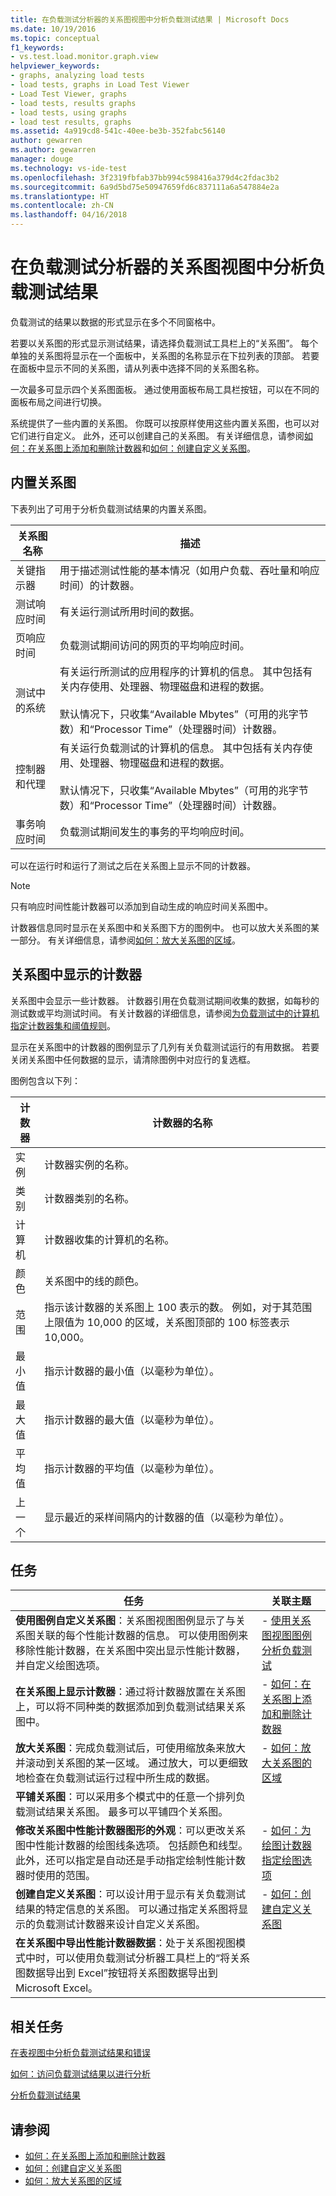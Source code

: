 ```yaml
---
title: 在负载测试分析器的关系图视图中分析负载测试结果 | Microsoft Docs
ms.date: 10/19/2016
ms.topic: conceptual
f1_keywords:
- vs.test.load.monitor.graph.view
helpviewer_keywords:
- graphs, analyzing load tests
- load tests, graphs in Load Test Viewer
- Load Test Viewer, graphs
- load tests, results graphs
- load tests, using graphs
- load test results, graphs
ms.assetid: 4a919cd8-541c-40ee-be3b-352fabc56140
author: gewarren
ms.author: gewarren
manager: douge
ms.technology: vs-ide-test
ms.openlocfilehash: 3f2319fbfab37bb994c598416a379d4c2fdac3b2
ms.sourcegitcommit: 6a9d5bd75e50947659fd6c837111a6a547884e2a
ms.translationtype: HT
ms.contentlocale: zh-CN
ms.lasthandoff: 04/16/2018
---
```

# <a name="analyze-load-test-results-in-the-graphs-view-of-the-load-test-analyzer"></a>在负载测试分析器的关系图视图中分析负载测试结果

负载测试的结果以数据的形式显示在多个不同窗格中。

若要以关系图的形式显示测试结果，请选择负载测试工具栏上的“关系图”。 每个单独的关系图将显示在一个面板中，关系图的名称显示在下拉列表的顶部。 若要在面板中显示不同的关系图，请从列表中选择不同的关系图名称。

一次最多可显示四个关系图面板。 通过使用面板布局工具栏按钮，可以在不同的面板布局之间进行切换。

系统提供了一些内置的关系图。 你既可以按原样使用这些内置关系图，也可以对它们进行自定义。 此外，还可以创建自己的关系图。 有关详细信息，请参阅[如何：在关系图上添加和删除计数器](../test/how-to-add-and-delete-counters-on-graphs-in-load-test-results.md)和[如何：创建自定义关系图](../test/how-to-create-custom-graphs-in-load-test-results.md)。

## <a name="built-in-graphs"></a>内置关系图

下表列出了可用于分析负载测试结果的内置关系图。

|关系图名称|描述|
|----------------|-----------------|
|关键指示器|用于描述测试性能的基本情况（如用户负载、吞吐量和响应时间）的计数器。|
|测试响应时间|有关运行测试所用时间的数据。|
|页响应时间|负载测试期间访问的网页的平均响应时间。|
|测试中的系统|有关运行所测试的应用程序的计算机的信息。 其中包括有关内存使用、处理器、物理磁盘和进程的数据。<br /><br /> 默认情况下，只收集“Available Mbytes”（可用的兆字节数）和“Processor Time”（处理器时间）计数器。|
|控制器和代理|有关运行负载测试的计算机的信息。 其中包括有关内存使用、处理器、物理磁盘和进程的数据。<br /><br /> 默认情况下，只收集“Available Mbytes”（可用的兆字节数）和“Processor Time”（处理器时间）计数器。|
|事务响应时间|负载测试期间发生的事务的平均响应时间。|

 可以在运行时和运行了测试之后在关系图上显示不同的计数器。

> [!NOTE]
> 只有响应时间性能计数器可以添加到自动生成的响应时间关系图中。

 计数器信息同时显示在关系图中和关系图下方的图例中。 也可以放大关系图的某一部分。 有关详细信息，请参阅[如何：放大关系图的区域](../test/how-to-zoom-in-on-a-region-of-the-graph-in-load-test-results.md)。

## <a name="counters-displayed-in-graphs"></a>关系图中显示的计数器

 关系图中会显示一些计数器。 计数器引用在负载测试期间收集的数据，如每秒的测试数或平均测试时间。 有关计数器的详细信息，请参阅[为负载测试中的计算机指定计数器集和阈值规则](../test/specify-counter-sets-and-threshold-rules-for-load-testing.md)。

 显示在关系图中的计数器的图例显示了几列有关负载测试运行的有用数据。 若要关闭关系图中任何数据的显示，请清除图例中对应行的复选框。

 图例包含以下列：

|计数器|计数器的名称|
|-------------|-----------------------------|
|实例|计数器实例的名称。|
|类别|计数器类别的名称。|
|计算机|计数器收集的计算机的名称。|
|颜色|关系图中的线的颜色。|
|范围|指示该计数器的关系图上 100 表示的数。 例如，对于其范围上限值为 10,000 的区域，关系图顶部的 100 标签表示 10,000。|
|最小值|指示计数器的最小值（以毫秒为单位）。|
|最大值|指示计数器的最大值（以毫秒为单位）。|
|平均值|指示计数器的平均值（以毫秒为单位）。|
|上一个|显示最近的采样间隔内的计数器的值（以毫秒为单位）。|

## <a name="tasks"></a>任务

|任务|关联主题|
|-----------|-----------------------|
|**使用图例自定义关系图**：关系图视图图例显示了与关系图关联的每个性能计数器的信息。 可以使用图例来移除性能计数器，在关系图中突出显示性能计数器，并自定义绘图选项。|-   [使用关系图视图图例分析负载测试](../test/use-the-graphs-view-legend-to-analyze-load-tests.md)|
|**在关系图上显示计数器**：通过将计数器放置在关系图上，可以将不同种类的数据添加到负载测试结果关系图中。|-   [如何：在关系图上添加和删除计数器](../test/how-to-add-and-delete-counters-on-graphs-in-load-test-results.md)|
|**放大关系图**：完成负载测试后，可使用缩放条来放大并滚动到关系图的某一区域。 通过放大，可以更细致地检查在负载测试运行过程中所生成的数据。|-   [如何：放大关系图的区域](../test/how-to-zoom-in-on-a-region-of-the-graph-in-load-test-results.md)|
|**平铺关系图**：可以采用多个模式中的任意一个排列负载测试结果关系图。 最多可以平铺四个关系图。||
|**修改关系图中性能计数器图形的外观**：可以更改关系图中性能计数器的绘图线条选项。 包括颜色和线型。 此外，还可以指定是自动还是手动指定绘制性能计数器时使用的范围。|-   [如何：为绘图计数器指定绘图选项](../test/how-to-specify-plot-options-for-graphing-counters.md)|
|**创建自定义关系图**：可以设计用于显示有关负载测试结果的特定信息的关系图。 可以通过指定关系图将显示的负载测试计数器来设计自定义关系图。|-   [如何：创建自定义关系图](../test/how-to-create-custom-graphs-in-load-test-results.md)|
|**在关系图中导出性能计数器数据**：处于关系图视图模式中时，可以使用负载测试分析器工具栏上的“将关系图数据导出到 Excel”按钮将关系图数据导出到 Microsoft Excel。||

## <a name="related-tasks"></a>相关任务

 [在表视图中分析负载测试结果和错误](../test/analyze-load-test-results-and-errors-in-the-tables-view.md)

 [如何：访问负载测试结果以进行分析](../test/how-to-access-load-test-results-for-analysis.md)

 [分析负载测试结果](../test/analyze-load-test-results-using-the-load-test-analyzer.md)

## <a name="see-also"></a>请参阅

- [如何：在关系图上添加和删除计数器](../test/how-to-add-and-delete-counters-on-graphs-in-load-test-results.md)
- [如何：创建自定义关系图](../test/how-to-create-custom-graphs-in-load-test-results.md)
- [如何：放大关系图的区域](../test/how-to-zoom-in-on-a-region-of-the-graph-in-load-test-results.md)